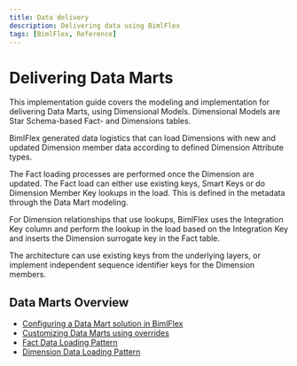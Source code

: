 ```yaml
---
title: Data delivery
description: Delivering data using BimlFlex
tags: [BimlFlex, Reference]
---
```


# Delivering Data Marts

This implementation guide covers the modeling and implementation for delivering Data Marts, using Dimensional Models. Dimensional Models are Star Schema-based Fact- and Dimensions tables.

BimlFlex generated data logistics that can load Dimensions with new and updated Dimension member data according to defined Dimension Attribute types.

The Fact loading processes are performed once the Dimension are updated. The Fact load can either use existing keys, Smart Keys or do Dimension Member Key lookups in the load. This is defined in the metadata through the Data Mart modeling.

For Dimension relationships that use lookups, BimlFlex uses the Integration Key column and perform the lookup in the load based on the Integration Key and inserts the Dimension surrogate key in the Fact table.

The architecture can use existing keys from the underlying layers, or implement independent sequence identifier keys for the Dimension members.

## Data Marts Overview

* [Configuring a Data Mart solution in BimlFlex](bimlflex-data-mart-configuration)
* [Customizing Data Marts using overrides](bimlflex-data-mart-overrides)
* [Fact Data Loading Pattern](bimlflex-data-mart-fact-pattern)
* [Dimension Data Loading Pattern](bimlflex-data-mart-dimension-pattern)